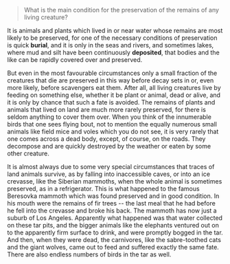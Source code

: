 > What is the main condition for the preservation of the remains of any living creature?



It is animals and plants which lived in or near water whose remains are most likely to be preserved, for one of the necessary conditions of preservation is quick **burial**, and it is only in the seas and rivers, and sometimes lakes, where mud and silt have been continuously **deposited**, that bodies and the like can be rapidly covered over and preserved.



But even in the most favourable circumstances only a small fraction of the creatures that die are preserved in this way before decay sets in or, even more likely, before scavengers eat them. After all, all living creatures live by feeding on something else, whether it be plant or animal, dead or alive, and it is only by chance that such a fate is avoided. The remains of plants and animals that lived on land are much more rarely preserved, for there is seldom anything to cover them over. When you think of the innumerable birds that one sees flying bout, not to mention the equally numerous small animals like field mice and voles which you do not see, it is very rarely that one comes across a dead body, except, of course, on the roads. They decompose and are quickly destroyed by the weather or eaten by some other creature.



It is almost always due to some very special circumstances that traces of land animals survive, as by falling into inaccessible caves, or into an ice crevasse, like the Siberian mammoths, when the whole animal is sometimes preserved, as in a refrigerator. This is what happened to the famous Beresovka mammoth which was found preserved and in good condition. In his mouth were the remains of fir trees -- the last meal that he had before he fell into the crevasse and broke his back. The mammoth has now just a suburb of Los Angeles. Apparently what happened was that water collected on these tar pits, and the bigger animals like the elephants ventured out on to the apparently firm surface to drink, and were promptly bogged in the tar. And then, when they were dead, the carnivores, like the sabre-toothed cats and the giant wolves, came out to feed and suffered exactly the same fate. There are also endless numbers of birds in the tar as well.